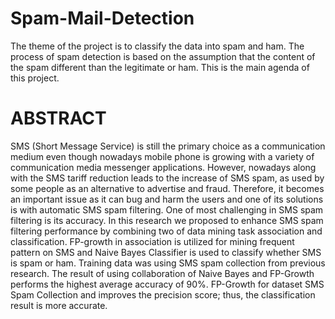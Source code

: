 # Spam-Mail-Detection
The theme of the project is to classify the data into spam and ham. The process of spam detection is based on the assumption that the content of the spam different than the legitimate or ham. This is the main agenda of this project.

# ABSTRACT
SMS (Short Message Service) is still the primary choice as a communication medium even though nowadays
mobile phone is growing with a variety of communication media messenger applications. However,
nowadays along with the SMS tariff reduction leads to the increase of SMS spam, as used by some people as
an alternative to advertise and fraud. Therefore, it becomes an important issue as it can bug and harm the
users and one of its solutions is with automatic SMS spam filtering.
One of most challenging in SMS spam filtering is its accuracy. In this research we proposed to
enhance SMS spam filtering performance by combining two of data mining task association and
classification. FP-growth in association is utilized for mining frequent pattern on SMS and Naive Bayes
Classifier is used to classify whether SMS is spam or ham. Training data was using SMS spam collection
from previous research. The result of using collaboration of Naive Bayes and FP-Growth performs the
highest average accuracy of 90%. FP-Growth for dataset SMS Spam Collection and improves the precision
score; thus, the classification result is more accurate. 
